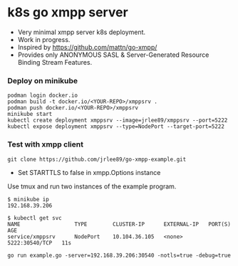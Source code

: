 # k8s go xmpp server
- Very minimal xmpp server k8s deployment.
- Work in progress.
- Inspired by https://github.com/mattn/go-xmpp/
- Provides only ANONYMOUS SASL & Server-Generated Resource Binding Stream Features.

### Deploy on minikube
```
podman login docker.io
podman build -t docker.io/<YOUR-REPO>/xmppsrv .
podman push docker.io/<YOUR-REPO>/xmppsrv
minikube start
kubectl create deployment xmppsrv --image=jrlee89/xmppsrv --port=5222 
kubectl expose deployment xmppsrv --type=NodePort --target-port=5222
```

### Test with xmpp client
```
git clone https://github.com/jrlee89/go-xmpp-example.git
```
- Set STARTTLS to false in xmpp.Options instance

Use tmux and run two instances of the example program.
```
$ minikube ip
192.168.39.206

$ kubectl get svc
NAME                 TYPE        CLUSTER-IP      EXTERNAL-IP   PORT(S)          AGE
service/xmppsrv      NodePort    10.104.36.105   <none>        5222:30540/TCP   11s

go run example.go -server=192.168.39.206:30540 -notls=true -debug=true
```
